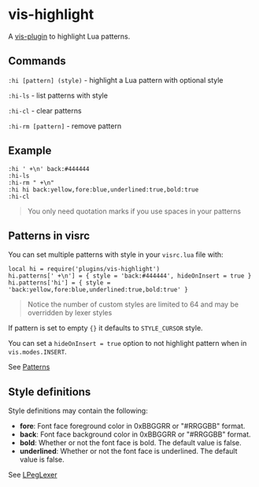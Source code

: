 # vis-highlight

A [vis-plugin](https://github.com/martanne/vis/wiki/Plugins/) to highlight Lua patterns.

## Commands

`:hi [pattern] (style)` - highlight a Lua pattern with optional style

`:hi-ls` - list patterns with style

`:hi-cl` - clear patterns

`:hi-rm [pattern]` - remove pattern

## Example
               
```
:hi ' +\n' back:#444444
:hi-ls
:hi-rm " +\n"
:hi hi back:yellow,fore:blue,underlined:true,bold:true
:hi-cl
```

> You only need quotation marks if you use spaces in your patterns

## Patterns in visrc

You can set multiple patterns with style in your `visrc.lua` file with:

```
local hi = require('plugins/vis-highlight')
hi.patterns[' +\n'] = { style = 'back:#444444', hideOnInsert = true }
hi.patterns['hi'] = { style = 'back:yellow,fore:blue,underlined:true,bold:true' }
```

> Notice the number of custom styles are limited to 64 and may be overridden by lexer styles

If pattern is set to empty `{}` it defaults to `STYLE_CURSOR` style.

You can set a `hideOnInsert = true` option to not highlight pattern when in 
`vis.modes.INSERT`.

See [Patterns](https://www.lua.org/pil/20.2.html)

## Style definitions

Style definitions may contain the following:

- **fore**: Font face foreground color in 0xBBGGRR or "#RRGGBB" format.
- **back**: Font face background color in 0xBBGGRR or "#RRGGBB" format.
- **bold**: Whether or not the font face is bold. The default value is false.
- **underlined**: Whether or not the font face is underlined. The default value is false.

See [LPegLexer](https://scintilla.sourceforge.io/LPegLexer.html)
